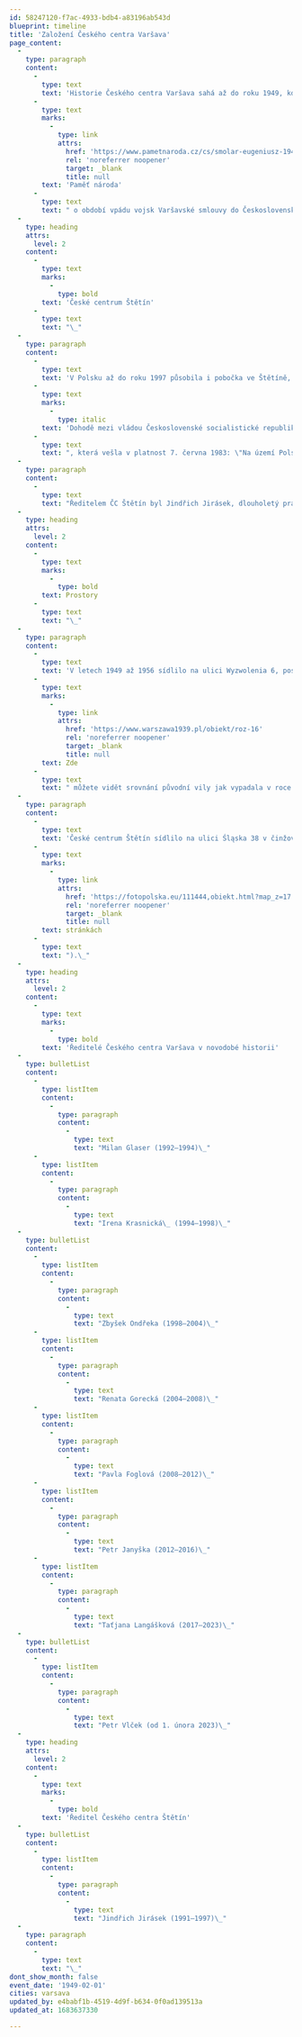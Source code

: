 ```yaml
---
id: 58247120-f7ac-4933-bdb4-a83196ab543d
blueprint: timeline
title: 'Založení Českého centra Varšava'
page_content:
  -
    type: paragraph
    content:
      -
        type: text
        text: 'Historie Českého centra Varšava sahá až do roku 1949, kdy na základě Smlouvy o přátelství, spolupráci a vzájemné pomoci podepsané 10. března 1947 mezi Polskem a Československem vznikla instituce, původně nazvaná Československé informační středisko (Czechosłowacki Ośrodek Informacyjny). Instituce se dlouhá léta jmenovala Československé kulturní středisko (Ośrodka Kultury Czechosłowackiej), vydávající v 70. letech vlastní zpravodaj, a poté Československé kulturní a informační středisko (Czechosłowackiego Ośrodka Kultury i Informacji). To, že se kulturní středisko stalo pro Poláky symbolem československé kultury, dokládá i svědectví polského novináře Eugeniusze Smolara pro '
      -
        type: text
        marks:
          -
            type: link
            attrs:
              href: 'https://www.pametnaroda.cz/cs/smolar-eugeniusz-1945'
              rel: 'noreferrer noopener'
              target: _blank
              title: null
        text: 'Paměť národa'
      -
        type: text
        text: " o období vpádu vojsk Varšavské smlouvy do Československa v srpnu 1968: „Naše skupinka z Varšavské univerzity, která ještě byla na svobodě, se rozhodla se nedat, a také bránit čest polského národa a vyjádřit svou solidaritu s Čechy. Dvacátého druhého srpna, tedy den po invazi, jsme začali pokládat květiny u československého kulturního střediska v Marszalkowské ulici ve Varšavě. Policie nás samozřejmě honila a odstraňovala ty květiny, ale Varšavané to pochopili a začali také přinášet květiny. Neříkám, že masově, ale asi 100 osob se toho zúčastnilo.“\_"
  -
    type: heading
    attrs:
      level: 2
    content:
      -
        type: text
        marks:
          -
            type: bold
        text: 'České centrum Štětín'
      -
        type: text
        text: "\_"
  -
    type: paragraph
    content:
      -
        type: text
        text: 'V Polsku až do roku 1997 působila i pobočka ve Štětíně, která byla zmíněna již v '
      -
        type: text
        marks:
          -
            type: italic
        text: 'Dohodě mezi vládou Československé socialistické republiky a vládou Polské lidové republiky o činnosti kulturních a informačních středisek'
      -
        type: text
        text: ", která vešla v platnost 7. června 1983: \"Na území Polské lidové republiky uskutečňují svoji činnost Československé kulturní a informační středisko ve Varšavě a Československé kulturní a informační středisko ve Štětíně jako pobočka střediska ve Varšavě.\"\_\_\_"
  -
    type: paragraph
    content:
      -
        type: text
        text: "Ředitelem ČC Štětín byl Jindřich Jirásek, dlouholetý pracovník Československého kulturního střediska ve Varšavě a Štětíně, později obchodní rada Velvyslanectví ČR ve Varšavě, který velkou část svého života věnoval česko-polským vztahům.\_"
  -
    type: heading
    attrs:
      level: 2
    content:
      -
        type: text
        marks:
          -
            type: bold
        text: Prostory
      -
        type: text
        text: "\_"
  -
    type: paragraph
    content:
      -
        type: text
        text: 'V letech 1949 až 1956 sídlilo na ulici Wyzwolenia 6, posléze (až do roku 1993) na ulici Marszałkowské 77/79. V roce 1993 se v důsledku rozpadu Československa oddělil Slovenský institut, ale nově vzniklé České centrum sídlilo až do roku 2003 na stejné adrese. V tomto roce se České centrum přemístilo do budovy Českého velvyslanectví, do vily Bahrů. Rodina Bahrů získala ve druhé polovině 19. století pozemek na dnešní Aleji růží 16 (dříve 12). V roce 1880 si zde postavila vilu, kterou navrhl architekt Stanisław Adamczewski a která představovala styl novorenesančního paláce. Jednalo se o dvoupodlažní budovu, někdy označovanou jako "italská věžová vila", s dvoupatrovou věží s balustrádovým štítem, u jejíhož úpatí se ve výšce prvního patra nacházela terasa. Již v roce 1881 ale Bahrové svůj dům prodali volyňské šlechtické rodině Załęských. V letech 1920 až 1939 zde sídlilo Československé velvyslanectví. Vila, která byla za války zničena, byla později vystavěna ve stejné podobě znova. '
      -
        type: text
        marks:
          -
            type: link
            attrs:
              href: 'https://www.warszawa1939.pl/obiekt/roz-16'
              rel: 'noreferrer noopener'
              target: _blank
              title: null
        text: Zde
      -
        type: text
        text: " můžete vidět srovnání původní vily jak vypadala v roce 1938 a její pozdější kopie na fotografii z roku 2022. Po této rekonstrukci se opět stala sídlem Československého velvyslanectví ve Varšavě. V budově nyní kromě Českého centra sídlí rovněž Czech Tourism a využívá ji také nadace Česká škola ve Varšavě. Kromě kancelářských prostor je nyní v budově učebna pro jazykové kurzy a knihovna.\_"
  -
    type: paragraph
    content:
      -
        type: text
        text: 'České centrum Štětín sídlilo na ulici Śląska 38 v činžovním domě postaveném v letech 1892–1893 (fotografie budovy a detailů její výzdoby si můžete prohlédnout na těchto polských '
      -
        type: text
        marks:
          -
            type: link
            attrs:
              href: 'https://fotopolska.eu/111444,obiekt.html?map_z=17'
              rel: 'noreferrer noopener'
              target: _blank
              title: null
        text: stránkách
      -
        type: text
        text: ").\_"
  -
    type: heading
    attrs:
      level: 2
    content:
      -
        type: text
        marks:
          -
            type: bold
        text: 'Ředitelé Českého centra Varšava v novodobé historii'
  -
    type: bulletList
    content:
      -
        type: listItem
        content:
          -
            type: paragraph
            content:
              -
                type: text
                text: "Milan Glaser (1992–1994)\_"
      -
        type: listItem
        content:
          -
            type: paragraph
            content:
              -
                type: text
                text: "Irena Krasnická\_ (1994–1998)\_"
  -
    type: bulletList
    content:
      -
        type: listItem
        content:
          -
            type: paragraph
            content:
              -
                type: text
                text: "Zbyšek Ondřeka (1998–2004)\_"
      -
        type: listItem
        content:
          -
            type: paragraph
            content:
              -
                type: text
                text: "Renata Gorecká (2004–2008)\_"
      -
        type: listItem
        content:
          -
            type: paragraph
            content:
              -
                type: text
                text: "Pavla Foglová (2008–2012)\_"
      -
        type: listItem
        content:
          -
            type: paragraph
            content:
              -
                type: text
                text: "Petr Janyška (2012–2016)\_"
      -
        type: listItem
        content:
          -
            type: paragraph
            content:
              -
                type: text
                text: "Taťjana Langášková (2017–2023)\_"
  -
    type: bulletList
    content:
      -
        type: listItem
        content:
          -
            type: paragraph
            content:
              -
                type: text
                text: "Petr Vlček (od 1. února 2023)\_"
  -
    type: heading
    attrs:
      level: 2
    content:
      -
        type: text
        marks:
          -
            type: bold
        text: 'Ředitel Českého centra Štětín'
  -
    type: bulletList
    content:
      -
        type: listItem
        content:
          -
            type: paragraph
            content:
              -
                type: text
                text: "Jindřich Jirásek (1991–1997)\_"
  -
    type: paragraph
    content:
      -
        type: text
        text: "\_"
dont_show_month: false
event_date: '1949-02-01'
cities: varsava
updated_by: e4babf1b-4519-4d9f-b634-0f0ad139513a
updated_at: 1683637330

---
```

